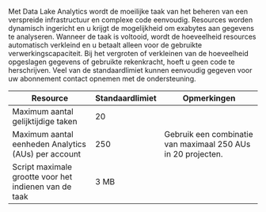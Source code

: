 Met Data Lake Analytics wordt de moeilijke taak van het beheren van een verspreide infrastructuur en complexe code eenvoudig. Resources worden dynamisch ingericht en u krijgt de mogelijkheid om exabytes aan gegevens te analyseren. Wanneer de taak is voltooid, wordt de hoeveelheid resources automatisch verkleind en u betaalt alleen voor de gebruikte verwerkingscapaciteit. Bij het vergroten of verkleinen van de hoeveelheid opgeslagen gegevens of gebruikte rekenkracht, hoeft u geen code te herschrijven. Veel van de standaardlimiet kunnen eenvoudig gegeven voor uw abonnement contact opnemen met de ondersteuning. 

| **Resource** | **Standaardlimiet** | **Opmerkingen** |
| --- | --- | --- |
| Maximum aantal gelijktijdige taken |20 | |
| Maximum aantal eenheden Analytics (AUs) per account |250 | Gebruik een combinatie van maximaal 250 AUs in 20 projecten. |
| Script maximale grootte voor het indienen van de taak | 3 MB | |

